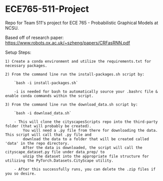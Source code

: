 # ECE765-511-Project
Repo for Team 511's project for ECE 765 - Probabilistic Graphical Models at NCSU.

Based off of research paper: https://www.robots.ox.ac.uk/~szheng/papers/CRFasRNN.pdf


Setup Steps:
	
	1) Create a conda environment and utilize the requirements.txt for necessary packages.
	
	2) From the command line run the install-packages.sh script by:
		
		`bash -i install-packages.sh`
		
		-i is needed for bash to automatically source your .bashrc file & enable conda commands within the script.
		
	3) From the command line run the download_data.sh script by:
	
		`bash -i download_data.sh`
		
		- This will clone the cityscapesScripts repo into the third-party folder (that will probably be created).
			You will need a .py file from there for downloading the data. This script will call that .py file and 
			download the data to a folder that will be created called 'data' in the repo directory. 
			After the data is downloaded, the script will call the cityscape_dataset.py file under data_prep/ to 
			unzip the dataset into the appropriate file structure for utilizing the PyTorch.Datasets.CityScape utility.
		
		- After this successfully runs, you can delete the .zip files if you so desire.